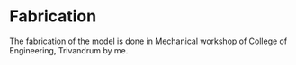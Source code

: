 # Fabrication

The fabrication of the model is done in Mechanical workshop of College of Engineering, Trivandrum by me.

